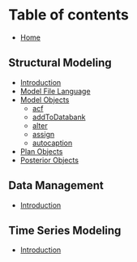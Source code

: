 # Table of contents

* [Home](README.md)

## Structural Modeling

* [Introduction](structural-modeling/introduction.md)
* [Model File Language](structural-modeling/model-file-language.md)
* [Model Objects](structural-modeling/model-objects/README.md)
  <!-- Start Model -->
  * [acf](structural-modeling/model-objects/acf.md)
  * [addToDatabank](structural-modeling/model-objects/addToDatabank.md)
  * [alter](structural-modeling/model-objects/alter.md)
  * [assign](structural-modeling/model-objects/assign.md)
  * [autocaption](structural-modeling/model-objects/autocaption.md)
  <!-- End Model -->
* [Plan Objects](structural-modeling/plan-objects.md)
* [Posterior Objects](structural-modeling/posterior-objects/README.md)
  <!-- Start Posterior -->
  <!-- End Posterior -->

## Data Management

* [Introduction](data-management/introduction.md)

## Time Series Modeling

* [Introduction](time-series-modeling/introduction.md)

